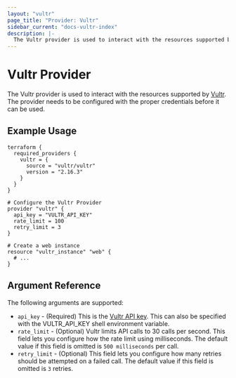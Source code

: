 ```yaml
---
layout: "vultr"
page_title: "Provider: Vultr"
sidebar_current: "docs-vultr-index"
description: |-
  The Vultr provider is used to interact with the resources supported by Vultr. The provider needs to be configured with the proper credentials before it can be used.
---
```


# Vultr Provider

The Vultr provider is used to interact with the
resources supported by [Vultr](https://www.vultr.com). The provider needs to be configured
with the proper credentials before it can be used.

## Example Usage

```hcl
terraform {
  required_providers {
    vultr = {
      source = "vultr/vultr"
      version = "2.16.3"
    }
  }
}

# Configure the Vultr Provider
provider "vultr" {
  api_key = "VULTR_API_KEY"
  rate_limit = 100
  retry_limit = 3
}

# Create a web instance
resource "vultr_instance" "web" {
  # ...
}
```

## Argument Reference

The following arguments are supported:

* `api_key` - (Required) This is the [Vultr API key](https://my.vultr.com/settings/#settingsapi). This can also be specified with the VULTR_API_KEY shell environment variable.
* `rate_limit` - (Optional) Vultr limits API calls to 30 calls per second. This field lets you configure how the rate limit using milliseconds. The default value if this field is omitted is `500 milliseconds` per call.
* `retry_limit` - (Optional) This field lets you configure how many retries should be attempted on a failed call. The default value if this field is omitted is `3` retries.
